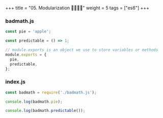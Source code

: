 +++
title = "05. Modularization 👩‍🏫🧑‍🏫"
weight = 5
tags = ["es6"] 
+++

### badmath.js
```js
const pie = 'apple';

const predictable = () => 1;

// module.exports is an object we use to store variables or methods
module.exports = {
  pie,
  predictable,
};
```

### index.js
```js
const badmath = require('./badmath.js');

console.log(badmath.pie);

console.log(badmath.predictable());
```